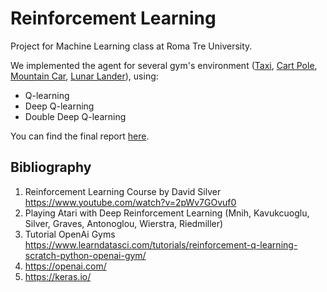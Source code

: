 # Reinforcement Learning
Project for Machine Learning class at Roma Tre University.

We implemented the agent for several gym's environment ([Taxi](https://gym.openai.com/envs/Taxi-v2/), [Cart Pole](https://gym.openai.com/envs/CartPole-v1/), [Mountain Car](https://gym.openai.com/envs/MountainCar-v0/), [Lunar Lander](https://gym.openai.com/envs/LunarLander-v2/)), using:
* Q-learning
* Deep Q-learning
* Double Deep Q-learning

You can find the final report [here](ReinforcementLearning.pdf).

## Bibliography
1. Reinforcement Learning Course by David Silver https://www.youtube.com/watch?v=2pWv7GOvuf0
1. Playing Atari with Deep Reinforcement Learning (Mnih, Kavukcuoglu, Silver, Graves, Antonoglou, Wierstra, Riedmiller)
1. Tutorial OpenAi Gyms https://www.learndatasci.com/tutorials/reinforcement-q-learning-scratch-python-openai-gym/
1. https://openai.com/
1. https://keras.io/
